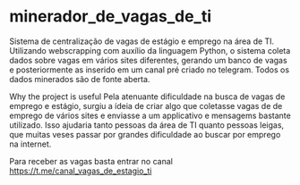 # minerador_de_vagas_de_ti
Sistema de centralização de vagas de estágio e emprego na área de TI. 
Utilizando webscrapping com auxílio da linguagem Python, o sistema coleta dados sobre vagas em vários sites diferentes, gerando um banco de vagas e posteriormente as inserido em um canal pré criado no telegram. Todos os dados minerados são de fonte aberta.

Why the project is useful
Pela atenuante dificuldade na busca de vagas de emprego e estágio,
surgiu a ídeia de criar algo que coletasse vagas de de emprego de vários sites e enviasse a um applicativo e mensagems bastante utilizado.
Isso ajudaria tanto pessoas da área de TI quanto pessoas leigas, que muitas veses passar por grandes dificuldade ao buscar por emprego na internet.

Para receber as vagas basta entrar no canal https://t.me/canal_vagas_de_estagio_ti
  


